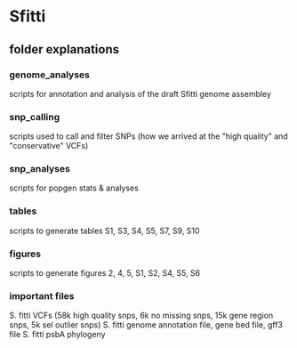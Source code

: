 # Sfitti

## folder explanations 
### genome_analyses
scripts for annotation and analysis of the draft Sfitti genome assembley

### snp_calling
scripts used to call and filter SNPs (how we arrived at the "high quality" and "conservative" VCFs)

### snp_analyses
scripts for popgen stats & analyses

### tables
scripts to generate tables S1, S3, S4, S5, S7, S9, S10

### figures
scripts to generate figures 2, 4, 5, S1, S2, S4, S5, S6

### important files
S. fitti VCFs (58k high quality snps, 6k no missing snps, 15k gene region snps, 5k sel outlier snps) 
S. fitti genome annotation file, gene bed file, gff3 file 
S. fitti psbA phylogeny 
